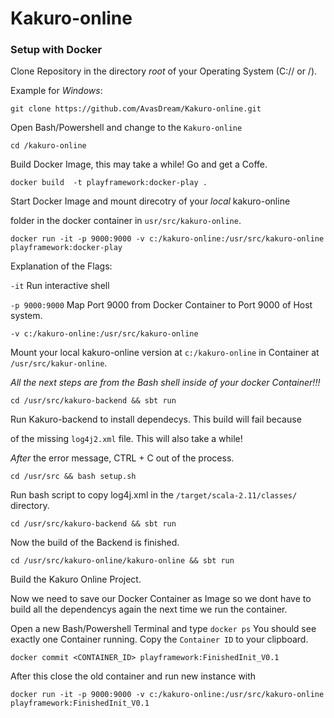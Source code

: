 # Kakuro-online


### Setup with Docker

Clone Repository in the directory *root* of your Operating System (C:// or /).

Example for *Windows*:

`git clone https://github.com/AvasDream/Kakuro-online.git`

Open Bash/Powershell and change to the `Kakuro-online`

`cd /kakuro-online`

Build Docker Image, this may take a while! Go and get a Coffe.

`docker build  -t playframework:docker-play .`

Start Docker Image and mount direcotry of your *local* kakuro-online

folder in the docker container in `usr/src/kakuro-online`.

`docker run -it -p 9000:9000 -v c:/kakuro-online:/usr/src/kakuro-online  playframework:docker-play`

Explanation of the Flags:

`-it` Run interactive shell

`-p 9000:9000` Map Port 9000 from Docker Container to Port 9000 of Host system.

`-v c:/kakuro-online:/usr/src/kakuro-online`

Mount your local kakuro-online version at `c:/kakuro-online` in Container at `/usr/src/kakur-online`.

*All the next steps are from the Bash shell inside of your docker Container!!!*

`cd /usr/src/kakuro-backend && sbt run`

Run Kakuro-backend to install dependecys. This build will fail because

of the missing `log4j2.xml` file. This will also take a while! 

*After* the error message, CTRL + C out of the process. 

`cd /usr/src && bash setup.sh`

Run bash script to copy log4j.xml in the `/target/scala-2.11/classes/`
directory.

`cd /usr/src/kakuro-backend && sbt run`

Now the build of the Backend is finished.

`cd /usr/src/kakuro-online/kakuro-online && sbt run`

Build the Kakuro Online Project.

Now we need to save our Docker Container as Image so we dont have to build all the dependencys again the next time we run the container.

Open a new Bash/Powershell Terminal and type `docker ps`
You should see exactly one Container running. Copy the `Container ID` to your clipboard.

`docker commit <CONTAINER_ID> playframework:FinishedInit_V0.1`

After this close the old container and run new instance with

`docker run -it -p 9000:9000 -v c:/kakuro-online:/usr/src/kakuro-online  playframework:FinishedInit_V0.1`
